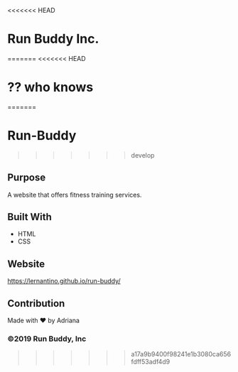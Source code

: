 <<<<<<< HEAD
# Run Buddy Inc.
=======
<<<<<<< HEAD
# ?? who knows
=======
# Run-Buddy
>>>>>>> develop

## Purpose
A website that offers fitness training services.

## Built With
* HTML
* CSS

## Website
https://lernantino.github.io/run-buddy/

## Contribution
Made with ❤️ by Adriana

### ©️2019 Run Buddy, Inc 
>>>>>>> a17a9b9400f98241e1b3080ca656fdff53adf4d9
